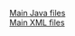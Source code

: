 [Main Java files](https://github.com/DroidFreak32/MADLabApps/tree/b08_alert_dialog/app/src/main/java/com/example/student/mad_labapp)  
[Main XML files](https://github.com/DroidFreak32/MADLabApps/tree/b08_alert_dialog/app/src/main/res/layout)  
